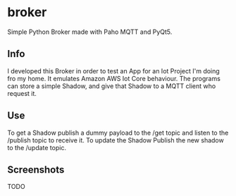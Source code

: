 # broker
Simple Python Broker made with Paho MQTT and PyQt5.

## Info
I developed this Broker in order to test an App for an Iot Project I'm doing fro my home. 
It emulates Amazon AWS Iot Core behaviour. 
The programs can store a simple Shadow, and give that Shadow to a MQTT client who request it.

## Use
To get a Shadow publish a dummy payload to the /get topic and listen to the /publish topic to receive it.
To update the Shadow Publish the new shadow to the /update topic.

## Screenshots
TODO




